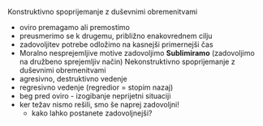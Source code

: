 Konstruktivno spoprijemanje z duševnimi obremenitvami
- oviro premagamo ali premostimo
- preusmerimo se k drugemu, približno enakovrednem cilju
- zadovoljitev potrebe odložimo na kasnejši primernejši čas
- Moralno nesprejemljive motive zadovoljimo **Sublimiramo** (zadovoljimo na družbeno sprejemljiv način)
Nekonstruktivno spoprijemanje z duševnimi obremenitvami
- agresivno, destruktivno vedenje
- regresivno vedenje (regredior = stopim nazaj) 
- beg pred oviro - izogibanje neprijetni situaciji
- ker težav nismo rešili, smo še naprej zadovoljni!
	- kako lahko postanete zadovoljnejši?